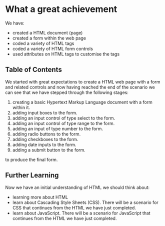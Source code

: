 # What a great achievement

We have:

- created a HTML document (page)
- created a form within the web page
- coded a variety of HTML tags
- coded a variety of HTML form controls
- used attributes on HTML tags to customise the tags

## Table of Contents

We started with great expectations to create a HTML web page with a form and related controls and now having reached the end of the scenario we can see that we have stepped through the following stages:

1. creating a basic Hypertext Markup Language document with a form within it.
2. adding input boxes to the form.
3. adding an input control of type select to the form.
4. adding an input control of type range to the form.
5. adding an input of type number to the form.
6. adding radio buttons to the form.
7. adding checkboxes to the form.
8. adding date inputs to the form.
9. adding a submit button to the form.

to produce the final form.

## Further Learning

Now we have an initial understanding of HTML we should think about:

- learning more about HTML
- learn about Cascading Style Sheets (CSS). There will be a scenario for CSS that continues from the HTML we have just completed.
- learn about JavaScript. There will be a scenario for JavaScript that continues from the HTML we have just completed.
